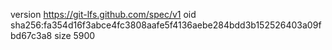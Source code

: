 version https://git-lfs.github.com/spec/v1
oid sha256:fa354d16f3abce4fc3808aafe5f4136aebe284bdd3b152526403a09fbd67c3a8
size 5900
